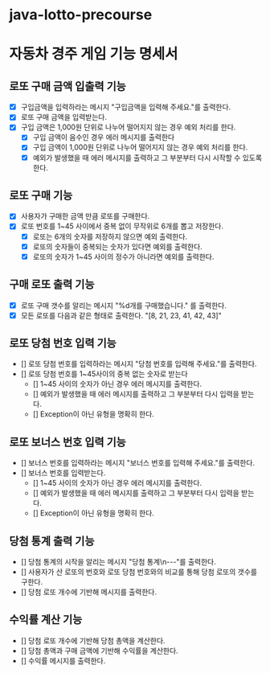 # java-lotto-precourse
# 자동차 경주 게임 기능 명세서

## 로또 구매 금액 입출력 기능
- [x] 구입금액을 입력하라는 메시지 "구입금액을 입력해 주세요."를 출력한다.
- [x] 로또 구매 금액을 입력받는다.
- [x] 구입 금액은 1,000원 단위로 나누어 떨어지지 않는 경우 예외 처리를 한다.
    - [x] 구입 금액이 음수인 경우 에러 메시지를 출력한다
    - [x] 구입 금액이 1,000원 단위로 나누어 떨어지지 않는 경우 예외 처리를 한다.
    - [x] 예외가 발생했을 때 에러 메시지를 출력하고 그 부분부터 다시 시작할 수 있도록 한다.

## 로또 구매 기능
- [x] 사용자가 구매한 금액 만큼 로또를 구매한다.
- [x] 로또 번호를 1~45 사이에서 중복 없이 무작위로 6개를 뽑고 저장한다.
  - [x] 로또는 6개의 숫자를 저장하지 않으면 예외 출력한다.
  - [x] 로또의 숫자들이 중복되는 숫자가 있다면 예외를 출력한다.
  - [x] 로또의 숫자가 1~45 사이의 정수가 아니라면 예외를 출력한다.

## 구매 로또 출력 기능
- [x] 로또 구매 갯수를 알리는 메시지 "%d개를 구매했습니다." 를 출력한다.
- [x] 모든 로또를 다음과 같은 형태로 출력한다. "[8, 21, 23, 41, 42, 43]"

## 로또 당첨 번호 입력 기능
- [] 로또 당첨 번호를 입력하라는 메시지 "당첨 번호를 입력해 주세요."를 출력한다.
- [] 로또 당첨 번호를 1~45사이의 중복 없는 숫자로 받는다
    - [] 1~45 사이의 숫자가 아닌 경우 에러 메시지를 출력한다.
    - [] 예외가 발생했을 때 에러 메시지를 출력하고 그 부분부터 다시 입력을 받는다.
    - [] Exception이 아닌 유형을 명확히 한다.

## 로또 보너스 번호 입력 기능
- [] 보너스 번호를 입력하라는 메시지 "보너스 번호를 입력해 주세요."를 출력한다.
- [] 보너스 번호를 입력받는다.
    - [] 1~45 사이의 숫자가 아닌 경우 에러 메시지를 출력한다.
    - [] 예외가 발생했을 때 에러 메시지를 출력하고 그 부분부터 다시 입력을 받는다.
    - [] Exception이 아닌 유형을 명확히 한다.

## 당첨 통계 출력 기능
- [] 당첨 통계의 시작을 알리는 메시지 "당첨 통계\n---"를 출력한다.
- [] 사용자가 산 로또의 번호와 로또 당첨 번호와의 비교를 통해 당첨 로또의 갯수를 구한다.
- [] 당첨 로또 개수에 기반해 메시지를 출력한다.

## 수익률 계산 기능
- [] 당첨 로또 개수에 기반해 당첨 총액을 계산한다.
- [] 당첨 총액과 구매 금액에 기반해 수익률을 계산한다.
- [] 수익률 메시지를 출력한다.